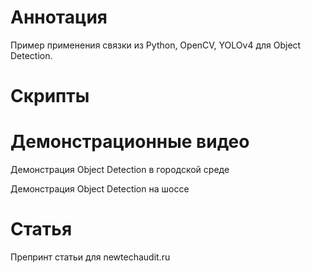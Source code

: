 # Аннотация

Пример применения связки из Python, OpenCV, YOLOv4 для Object Detection.

# Скрипты



# Демонстрационные видео

Демонстрация Object Detection в городской среде

Демонстрация Object Detection на шоссе

# Статья

Препринт статьи для newtechaudit.ru
